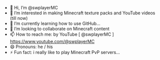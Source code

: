 - 👋 Hi, I’m @swplayerMC
- 👀 I’m interested in making Minecraft texture packs and YouTube videos (till now)
- 🌱 I’m currently learning how to use GitHub...
- 💞️ I’m looking to collaborate on Minecraft content
- 📫 How to reach me: by YouTube [ @swplayerMC ] https://www.youtube.com/@swplayerMC
- 😄 Pronouns: he / his
- ⚡ Fun fact: i really like to play Minecraft PvP servers...

<!---
swplayerMC/swplayerMC is a ✨ special ✨ repository because its `README.md` (this file) appears on your GitHub profile.
You can click the Preview link to take a look at your changes.
--->
